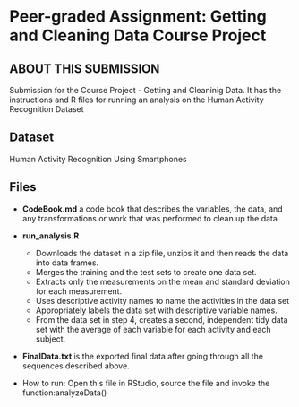 # Peer-graded Assignment: Getting and Cleaning Data Course Project #
## ABOUT THIS SUBMISSION ##
Submission for the Course Project - Getting and Cleaninig Data. It has the instructions and R files for running an analysis on the Human Activity Recognition Dataset

## Dataset ##
Human Activity Recognition Using Smartphones

## Files ##
* **CodeBook.md** a code book that describes the variables, the data, and any transformations or work that was performed to clean up the data

* **run_analysis.R** 
   - Downloads the dataset in a zip file, unzips it and then reads the data into data frames.
   - Merges the training and the test sets to create one data set.
   - Extracts only the measurements on the mean and standard deviation for each measurement.
   - Uses descriptive activity names to name the activities in the data set
   - Appropriately labels the data set with descriptive variable names.
   - From the data set in step 4, creates a second, independent tidy data set with the average of each variable for each activity and each      subject.
* **FinalData.txt** is the exported final data after going through all the sequences described above.
* How to run: Open this file in RStudio, source the file and invoke the function:analyzeData()
